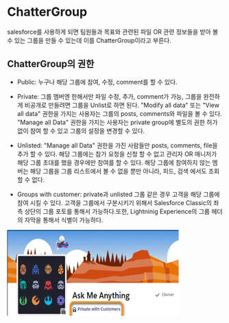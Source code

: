 # ChatterGroup

salesforce를 사용하게 되면 팀원들과 목표와 관련된 파일 OR 관련 정보들을 받아 볼 수 있는 그룹을 만들 수 있는데 이를 ChatterGroup이라고 부른다.

## ChatterGroup의 권한
* Public: 누구나 해당 그룹에 참여, 수정, comment를 할 수 있다.
* Private: 그룹 멤버엔 한해서만 파일 수정, 추가, comment가 가능, 그룹을 완전하게 비공개로 만들려면 그룹을 Unlist로 하면 된다. "Modify all data" 또는 "View all data" 권한을 가지는 사용자는 그룹의 posts, comments와 파일을 볼 수 있다. 
"Manage all Data" 권한을 가지는 사용자는 private group에 별도의 권한 허가 없이 참여 할 수 있고 그룹의 설정을 변경할 수 있다.

* Unlisted: "Manage all Data" 권한을 가진 사람들만 posts, comments, file을 추가 할 수 있다. 해당 그룹에는 참가 요청을 신청 할 수 없고 관리자 OR 매니저가 해당 그룹 초대를 했을 경우에만 참여를 할 수 있다. 해당 그룹에 참여하지 않는 멤버는 해당 그룹을 그룹 리스트에서 볼 수 없을 뿐만 아니라, 피드, 검색 에서도 조회 할 수 없다.

* Groups with customer: private과 unlisted 그룹 같은 경우 고객을 해당 그룹에 참여 시킬 수 있다. 고객을 그룹에서 구분시키기 위해서 Salesforce Classic의 좌측 상단의 그룹 포토를 통해서 가능하다.또한, Lightninig Experience의 그룹 헤더의 자막을 통해서 식별이 가능하다.


<img src="private with customers.png" width="400" height="200"  ></img>

